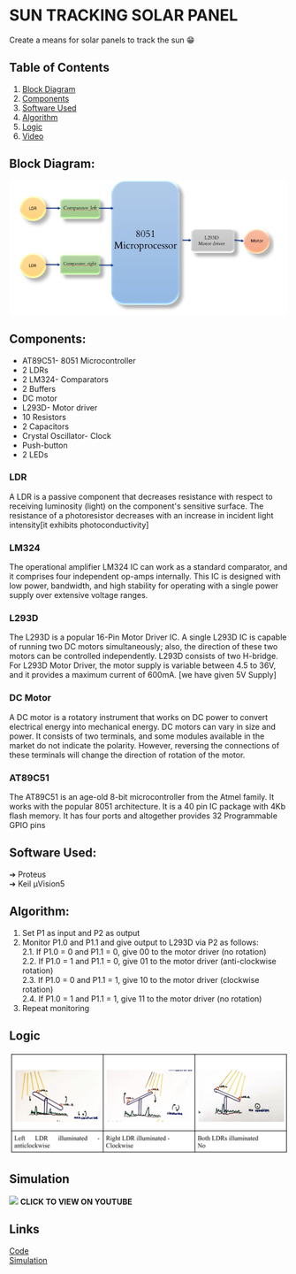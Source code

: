 # SUN TRACKING SOLAR PANEL 
 Create a means for solar panels to track the sun :grin:

## Table of Contents
1. [Block Diagram](#block-diagram)
2. [Components](#components)
3. [Software Used](#software-used)
4. [Algorithm](#algorithm)
5. [Logic](#logic)
6. [Video](#simulation)
## Block Diagram:
![Block Diagram](https://github.com/avaneesh2001/SUN-TRACKING-SOLAR-PANEL/blob/main/block_diagram.jpg)

## Components:
- AT89C51- 8051 Microcontroller
- 2 LDRs
- 2 LM324- Comparators
- 2 Buffers
- DC motor
- L293D- Motor driver
- 10 Resistors
- 2 Capacitors
- Crystal Oscillator- Clock
- Push-button
- 2 LEDs

### LDR
A LDR is a passive component that decreases resistance with respect to receiving luminosity (light) on the component's sensitive surface. The resistance of a photoresistor decreases with an increase in incident
light intensity[it exhibits photoconductivity]
### LM324
The operational amplifier LM324 IC can work as a standard comparator, and it comprises four independent op-amps internally. This IC is designed with low power, bandwidth, and high stability for operating with a single power supply over extensive voltage ranges.
### L293D
The L293D is a popular 16-Pin Motor Driver IC. A single L293D IC is capable of running two DC motors simultaneously; also, the direction of these two motors can be controlled independently. L293D consists of two H-bridge. For L293D Motor Driver, the motor supply is variable between 4.5 to 36V, and it provides a maximum current of 600mA. [we have given 5V Supply]
### DC Motor
A DC motor is a rotatory instrument that works on DC power to convert electrical energy into mechanical energy. DC motors can vary in size and power. It consists of two terminals, and some modules available in the market do not indicate the polarity. However, reversing the connections of these terminals will change the direction of rotation of the motor.
### AT89C51
The AT89C51 is an age-old 8-bit microcontroller from the Atmel family. It works with the popular 8051 architecture. It is a 40 pin IC package with 4Kb flash memory. It has four ports and altogether provides 32 Programmable GPIO pins
## Software Used:
➔ Proteus\
➔ Keil μVision5

## Algorithm:
1. Set P1 as input and P2 as output
2. Monitor P1.0 and P1.1 and give output to L293D via P2 as follows:\
    2.1. If P1.0 = 0 and P1.1 = 0, give 00 to the motor driver (no rotation)\
    2.2. If P1.0 = 1 and P1.1 = 0, give 01 to the motor driver (anti-clockwise rotation)\
    2.3. If P1.0 = 0 and P1.1 = 1, give 10 to the motor driver (clockwise rotation)\
    2.4. If P1.0 = 1 and P1.1 = 1, give 11 to the motor driver (no rotation)
3. Repeat monitoring

## Logic
![Logic](https://github.com/avaneesh2001/SUN-TRACKING-SOLAR-PANEL/blob/main/logic.jpg)

## Simulation
[<img src="https://img.youtube.com/vi/hjItBgSOXT4/hqdefault.jpg" >](https://youtu.be/hjItBgSOXT4 "Video of simulation")
**CLICK TO VIEW ON YOUTUBE**
## Links
[Code](https://github.com/avaneesh2001/SUN-TRACKING-SOLAR-PANEL/blob/main/sun_tracking_code.asm)\
[Simulation](https://github.com/avaneesh2001/SUN-TRACKING-SOLAR-PANEL/blob/main/sun_track_sim.pdsprj)